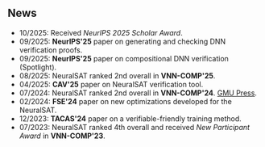 
## News

- 10/2025: Received *NeurIPS 2025 Scholar Award*.
- 09/2025: **NeurIPS'25** paper on generating and checking DNN verification proofs.
- 09/2025: **NeurIPS'25** paper on compositional DNN verification (Spotlight).
- 08/2025: NeuralSAT ranked 2nd overall in **VNN-COMP'25**.
- 04/2025: **CAV'25** paper on NeuralSAT verification tool.
- 07/2024: NeuralSAT ranked 2nd overall in **VNN-COMP'24**. [GMU Press](https://cec.gmu.edu/news/2025-05/george-masons-roars-lab-retains-its-ranking-leader-ai-safety-2024-international-neural).
- 02/2024: **FSE'24** paper on new optimizations developed for the NeuralSAT.
- 12/2023: **TACAS'24** paper on a verifiable-friendly training method. 
- 07/2023: NeuralSAT ranked 4th overall and received *New Participant Award* in **VNN-COMP'23**.
